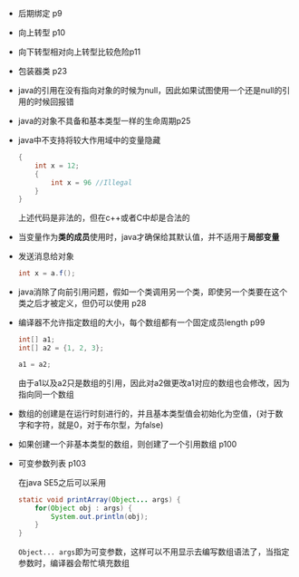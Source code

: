 - 后期绑定 p9

- 向上转型 p10

- 向下转型相对向上转型比较危险p11

- 包装器类 p23

- java的引用在没有指向对象的时候为null，因此如果试图使用一个还是null的引用的时候回报错

- java的对象不具备和基本类型一样的生命周期p25

- java中不支持将较大作用域中的变量隐藏
  
  ```java
  {
      int x = 12;
      {
          int x = 96 //Illegal
      }
  }
  ```
  
  上述代码是非法的，但在c++或者C中却是合法的

- 当变量作为**类的成员**使用时，java才确保给其默认值，并不适用于**局部变量**

- 发送消息给对象
  
  ```java
  int x = a.f();
  ```

- java消除了向前引用问题，假如一个类调用另一个类，即使另一个类要在这个类之后才被定义，但仍可以使用 p28

- 编译器不允许指定数组的大小，每个数组都有一个固定成员length p99
  
  ```java
  int[] a1;
  int[] a2 = {1, 2, 3};
  
  a1 = a2;
  ```
  
  由于a1以及a2只是数组的引用，因此对a2做更改a1对应的数组也会修改，因为指向同一个数组

- 数组的创建是在运行时刻进行的，并且基本类型值会初始化为空值，(对于数字和字符，就是0，对于布尔型，为false)

- 如果创建一个非基本类型的数组，则创建了一个引用数组 p100

- 可变参数列表 p103
  
  在java SE5之后可以采用
  
  ```java
  static void printArray(Object... args) {
      for(Object obj : args) {
          System.out.println(obj);
      }
  }
  ```
  
  `Object... args`即为可变参数，这样可以不用显示去编写数组语法了，当指定参数时，编译器会帮忙填充数组
